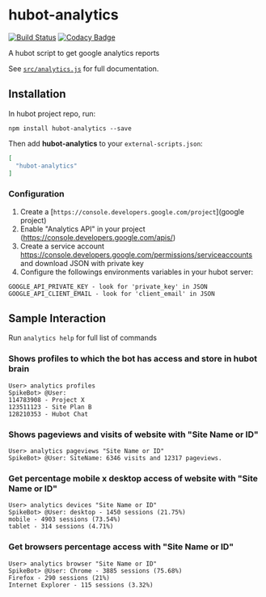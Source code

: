 # hubot-analytics

[![Build Status](https://circleci.com/gh/PlanBCom/hubot-analytics/tree/master.svg?style=shield)](https://circleci.com/gh/PlanBCom/hubot-analytics)
[![Codacy Badge](https://api.codacy.com/project/badge/grade/f59fb080459140a497bd17f357147e2d)](https://www.codacy.com/app/godoy-ccp/hubot-analytics)

A hubot script to get google analytics reports

See [`src/analytics.js`](src/analytics.js) for full documentation.

## Installation

In hubot project repo, run:

`npm install hubot-analytics --save`

Then add **hubot-analytics** to your `external-scripts.json`:

```json
[
  "hubot-analytics"
]
```

### Configuration

1. Create a [`https://console.developers.google.com/project`](google project)
2. Enable "Analytics API" in your project (https://console.developers.google.com/apis/)
3. Create a service account https://console.developers.google.com/permissions/serviceaccounts and download JSON with private key
4. Configure the followings environments variables in your hubot server:
```
GOOGLE_API_PRIVATE_KEY - look for 'private_key' in JSON
GOOGLE_API_CLIENT_EMAIL - look for 'client_email' in JSON
```


## Sample Interaction
Run ```analytics help``` for full list of commands


### Shows profiles to which the bot has access and store in hubot brain
```
User> analytics profiles
SpikeBot> @User:
114783908 - Project X
123511123 - Site Plan B
128210353 - Hubot Chat
```

### Shows pageviews and visits of website with "Site Name or ID"
```
User> analytics pageviews "Site Name or ID"
SpikeBot> @User: SiteName: 6346 visits and 12317 pageviews.
```

### Get percentage mobile x desktop access of website with "Site Name or ID"
```
User> analytics devices "Site Name or ID"
SpikeBot> @User: desktop - 1450 sessions (21.75%)
mobile - 4903 sessions (73.54%)
tablet - 314 sessions (4.71%)
```

### Get browsers percentage access with "Site Name or ID"
```
User> analytics browser "Site Name or ID"
SpikeBot> @User: Chrome - 3885 sessions (75.68%)
Firefox - 290 sessions (21%)
Internet Explorer - 115 sessions (3.32%)
```
